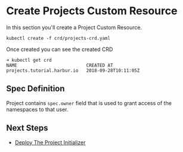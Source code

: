 # Create Projects Custom Resource

In this section you'll create a Project Custom Resource.

```shell
kubectl create -f crd/projects-crd.yaml
```

Once created you can see the created CRD

```shell
➜ kubectl get crd
NAME                          CREATED AT
projects.tutorial.harbur.io   2018-09-28T10:11:05Z
```

## Spec Definition

Project contains `spec.owner` field that is used to grant access of the namespaces to that user.

## Next Steps

- [Deploy The Project Initializer](./03.deploy-project-initializer.md)
